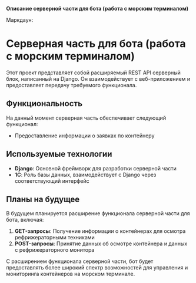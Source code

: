 **Описание серверной части для бота (работа с морским терминалом)**

Маркдаун:

# Серверная часть для бота (работа с морским терминалом)

Этот проект представляет собой расширяемый REST API серверный блок, написанный на Django. Он взаимодействует с веб-приложением и предоставляет передачу требуемого функционала.

## Функциональность

На данный момент серверная часть обеспечивает следующий функционал:
- Предоставление информации о заявках по контейнеру

## Используемые технологии

- **Django**: Основной фреймворк для разработки серверной части
- **1С**: Роль базы данных, взаимодействует с Django через соответствующий интерфейс

## Планы на будущее

В будущем планируется расширение функционала серверной части для бота, включая:
1. **GET-запросы**: Получение информации о контейнерах для осмотра рефрижераторными техниками
2. **POST-запросы**: Принятие данных об осмотре контейнера и данных с рефрижераторного монитора

С расширением функционала серверной части, бот будет предоставлять более широкий спектр возможностей для управления и мониторинга контейнеров на морском терминале.
